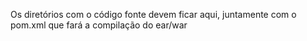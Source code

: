Os diretórios com o código fonte devem ficar aqui, juntamente com o pom.xml que fará a compilação do ear/war
